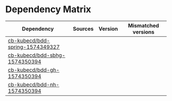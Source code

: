 # Dependency Matrix

Dependency | Sources | Version | Mismatched versions
---------- | ------- | ------- | -------------------
[cb-kubecd/bdd-spring-1574349327](https://github.com/cb-kubecd/bdd-spring-1574349327.git) |  | []() | 
[cb-kubecd/bdd-sbhg-1574350394](https://github.com/cb-kubecd/bdd-sbhg-1574350394.git) |  | []() | 
[cb-kubecd/bdd-gh-1574350394](https://github.com/cb-kubecd/bdd-gh-1574350394.git) |  | []() | 
[cb-kubecd/bdd-nh-1574350394](https://github.com/cb-kubecd/bdd-nh-1574350394.git) |  | []() | 
